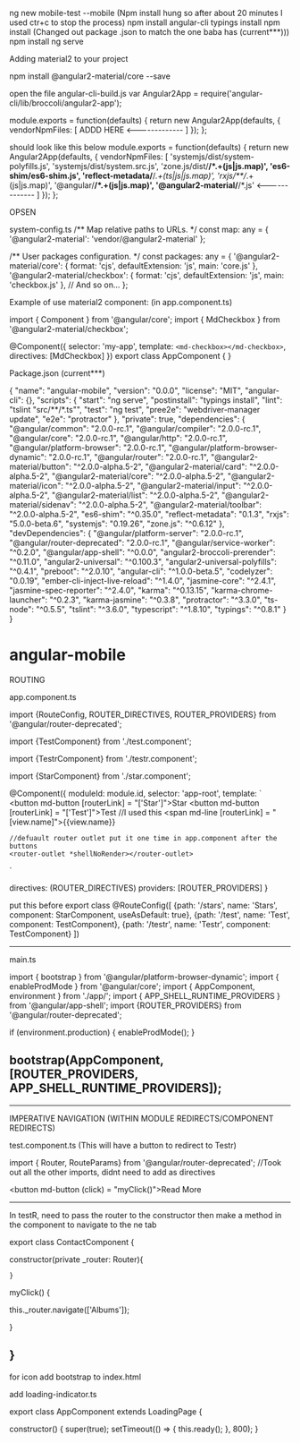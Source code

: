
ng new mobile-test --mobile (Npm install hung so after about 20 minutes I used ctr+c to stop the process)
npm install angular-cli
typings install
npm install
(Changed out package .json to match the one baba has (current***)))
npm install
ng serve

Adding material2 to your project

npm install @angular2-material/core --save


open the file angular-cli-build.js
var Angular2App = require('angular-cli/lib/broccoli/angular2-app');

module.exports = function(defaults) {
  return new Angular2App(defaults, {
    vendorNpmFiles: [
      ADDD HERE   <-------------
    ]
  });
};

should look like this below 
module.exports = function(defaults) {
  return new Angular2App(defaults, {
    vendorNpmFiles: [
      'systemjs/dist/system-polyfills.js',
      'systemjs/dist/system.src.js',
      'zone.js/dist/**/*.+(js|js.map)',
      'es6-shim/es6-shim.js',
      'reflect-metadata/**/*.+(ts|js|js.map)',
      'rxjs/**/*.+(js|js.map)',
      '@angular/**/*.+(js|js.map)',
	  '@angular2-material/**/*.js' <-------------
    ]
  });
};




OPSEN 

system-config.ts
/** Map relative paths to URLs. */
const map: any = {
  '@angular2-material': 'vendor/@angular2-material'
};

/** User packages configuration. */
const packages: any = {
  '@angular2-material/core': {
    format: 'cjs',
    defaultExtension: 'js',
    main: 'core.js'
  },
  '@angular2-material/checkbox': {
    format: 'cjs',
    defaultExtension: 'js',
    main: 'checkbox.js'
  },
  // And so on...
};


Example of use material2 component: (in app.component.ts)

import { Component } from '@angular/core';
import { MdCheckbox } from '@angular2-material/checkbox';

@Component({
  selector: 'my-app',
  template: `<md-checkbox></md-checkbox>`,
  directives: [MdCheckbox]
})
export class AppComponent { }







Package.json
(current***)

{
  "name": "angular-mobile",
  "version": "0.0.0",
  "license": "MIT",
  "angular-cli": {},
  "scripts": {
    "start": "ng serve",
    "postinstall": "typings install",
    "lint": "tslint \"src/**/*.ts\"",
    "test": "ng test",
    "pree2e": "webdriver-manager update",
    "e2e": "protractor"
  },
  "private": true,
  "dependencies": {
    "@angular/common": "2.0.0-rc.1",
    "@angular/compiler": "2.0.0-rc.1",
    "@angular/core": "2.0.0-rc.1",
    "@angular/http": "2.0.0-rc.1",
    "@angular/platform-browser": "2.0.0-rc.1",
    "@angular/platform-browser-dynamic": "2.0.0-rc.1",
    "@angular/router": "2.0.0-rc.1",
    "@angular2-material/button": "^2.0.0-alpha.5-2",
    "@angular2-material/card": "^2.0.0-alpha.5-2",
    "@angular2-material/core": "^2.0.0-alpha.5-2",
    "@angular2-material/icon": "^2.0.0-alpha.5-2",
    "@angular2-material/input": "^2.0.0-alpha.5-2",
    "@angular2-material/list": "^2.0.0-alpha.5-2",
    "@angular2-material/sidenav": "^2.0.0-alpha.5-2",
    "@angular2-material/toolbar": "^2.0.0-alpha.5-2",
    "es6-shim": "^0.35.0",
    "reflect-metadata": "0.1.3",
    "rxjs": "5.0.0-beta.6",
    "systemjs": "0.19.26",
    "zone.js": "^0.6.12"
  },
  "devDependencies": {
    "@angular/platform-server": "2.0.0-rc.1",
    "@angular/router-deprecated": "2.0.0-rc.1",
    "@angular/service-worker": "^0.2.0",
    "@angular/app-shell": "^0.0.0",
    "angular2-broccoli-prerender": "^0.11.0",
    "angular2-universal": "^0.100.3",
    "angular2-universal-polyfills": "^0.4.1",
    "preboot": "^2.0.10",
    "angular-cli": "^1.0.0-beta.5",
    "codelyzer": "0.0.19",
    "ember-cli-inject-live-reload": "^1.4.0",
    "jasmine-core": "^2.4.1",
    "jasmine-spec-reporter": "^2.4.0",
    "karma": "^0.13.15",
    "karma-chrome-launcher": "^0.2.3",
    "karma-jasmine": "^0.3.8",
    "protractor": "^3.3.0",
    "ts-node": "^0.5.5",
    "tslint": "^3.6.0",
    "typescript": "^1.8.10",
    "typings": "^0.8.1"
  }
}





# angular-mobile

ROUTING

app.component.ts 

import {RouteConfig, ROUTER_DIRECTIVES, ROUTER_PROVIDERS} from '@angular/router-deprecated';

import {TestComponent} from './test.component';

import {TestrComponent} from './testr.component';

import {StarComponent} from './star.component';


@Component({
  moduleId: module.id,
  selector: 'app-root',
  template: `
   <button md-button [routerLink] = "['Star']">Star</button>
   <button md-button [routerLink] = "['Test']">Test</button>
   //I used this 
    <span md-line  [routerLink] = "[view.name]">{{view.name}}</span>

    //defuault router outlet put it one time in app.component after the buttons 
    <router-outlet *shellNoRender></router-outlet> 
`


directives: (ROUTER_DIRECTIVES)
providers: [ROUTER_PROVIDERS]
}

put this before export class 
@RouteConfig([
    {path: '/stars', name: 'Stars', component: StarComponent, useAsDefault: true},
 {path: '/test', name: 'Test',  component: TestComponent},
 {path: '/testr', name: 'Testr',  component: TestComponent}
  ])

---------------------------------------------------------------------------------------------------

main.ts 

import { bootstrap } from '@angular/platform-browser-dynamic';
import { enableProdMode } from '@angular/core';
import { AppComponent, environment } from './app/';
import { APP_SHELL_RUNTIME_PROVIDERS } from '@angular/app-shell';
import {ROUTER_PROVIDERS} from '@angular/router-deprecated';


if (environment.production) {
  enableProdMode();
}

bootstrap(AppComponent, [ROUTER_PROVIDERS, APP_SHELL_RUNTIME_PROVIDERS]);
----------------------------------------------------------------------------
---------------------------------------------------------------------------

IMPERATIVE NAVIGATION (WITHIN MODULE REDIRECTS/COMPONENT REDIRECTS) 

test.component.ts (This will have a button to redirect to Testr)

import { Router, RouteParams} from '@angular/router-deprecated'; //Took out all the other imports, didnt need to add as directives 

<button md-button (click) = "myClick()">Read More</button> 

--------------------------------------------------------------------------

In testR, need to pass the router to the constructor then make a method in the component to navigate to the ne tab 

export class ContactComponent {


   
 constructor(private _router: Router){

    }

 

  myClick()
    {
        
 this._router.navigate(['Albums']);
   
 }


}
-------------------------------------------------------------------------------------

for icon 
add bootstrap to index.html 

add loading-indicator.ts


export class AppComponent extends LoadingPage {


 constructor() {
    super(true);
    setTimeout(() => {
      this.ready();
    }, 800);
  }
